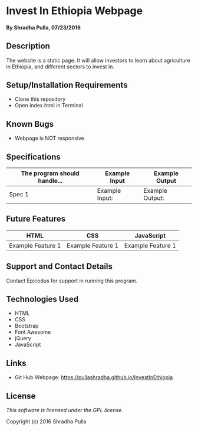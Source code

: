 # Invest In Ethiopia Webpage

#### By Shradha Pulla, 07/23/2016

## Description

The website is a static page. It will allow investors to learn about agriculture in Ethiopia, and different sectors to invest in.

## Setup/Installation Requirements

* Clone this repository
* Open index.html in Terminal

## Known Bugs

* Webpage is NOT responsive

## Specifications

The program should handle... | Example Input | Example Output
----- | ----- | -----
Spec 1 | Example Input: | Example Output:

## Future Features

HTML | CSS | JavaScript
----- | ----- | -----
Example Feature 1 | Example Feature 1 | Example Feature 1

## Support and Contact Details

Contact Epicodus for support in running this program.

## Technologies Used

* HTML
* CSS
* Bootstrap
* Font Awesome
* jQuery
* JavaScript

## Links

* Git Hub Webpage: https://pullashradha.github.io/InvestInEthiopia

## License

*This software is licensed under the GPL license.*

Copyright (c) 2016 Shradha Pulla
